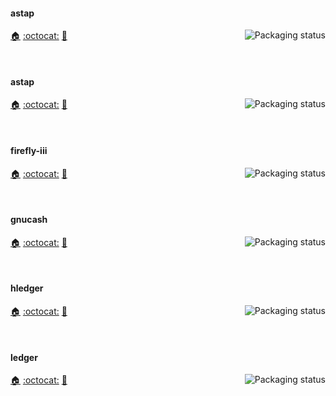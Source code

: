 #### astap
<a href="https://repology.org/project/astap/versions">
    <img src="https://repology.org/badge/vertical-allrepos/astap.svg?columns=3&header=astap&exclude_unsupported=1" alt="Packaging status" align="right">
</a>

[:house:]() [:octocat:]() [:bookmark:]()

<br clear="right"/>

#### astap
<a href="https://repology.org/project/astap/versions">
    <img src="https://repology.org/badge/vertical-allrepos/astap.svg?columns=3&header=astap&exclude_unsupported=1" alt="Packaging status" align="right">
</a>

[:house:]() [:octocat:]() [:bookmark:]()

<br clear="right"/>

#### firefly-iii
<a href="https://repology.org/project/firefly-iii/versions">
    <img src="https://repology.org/badge/vertical-allrepos/firefly-iii.svg?columns=3&header=firefly-iii&exclude_unsupported=1" alt="Packaging status" align="right">
</a>

[:house:](https://www.firefly-iii.org/) [:octocat:](https://github.com/firefly-iii/firefly-iii) [:bookmark:](https://github.com/firefly-iii/firefly-iii/blob/main/changelog.md)

<br clear="right"/>

#### gnucash
<a href="https://repology.org/project/gnucash/versions">
    <img src="https://repology.org/badge/vertical-allrepos/gnucash.svg?columns=3&header=gnucash&exclude_unsupported=1" alt="Packaging status" align="right">
</a>

[:house:](https://www.gnucash.org/) [:octocat:](https://github.com/Gnucash/gnucash) [:bookmark:](https://github.com/Gnucash/gnucash/blob/stable/NEWS)

<br clear="right"/>

#### hledger
<a href="https://repology.org/project/hledger/versions">
    <img src="https://repology.org/badge/vertical-allrepos/hledger.svg?columns=3&header=hledger&exclude_unsupported=1" alt="Packaging status" align="right">
</a>

[:house:](https://hledger.org/) [:octocat:](https://github.com/simonmichael/hledger) [:bookmark:](https://github.com/simonmichael/hledger/blob/master/CHANGES.md)

<br clear="right"/>

#### ledger
<a href="https://repology.org/project/ledger/versions">
    <img src="https://repology.org/badge/vertical-allrepos/ledger.svg?columns=3&header=ledger&exclude_unsupported=1" alt="Packaging status" align="right">
</a>

[:house:](https://github.com/ledger/ledger) [:octocat:](https://github.com/ledger/ledger) [:bookmark:](https://github.com/ledger/ledger/blob/master/NEWS.md)

<br clear="right"/>
